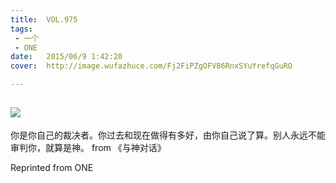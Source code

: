 ```yaml
---
title:	VOL.975
tags:
 - 一个
 - ONE
date:	2015/06/9 1:42:20
cover:	http://image.wufazhuce.com/Fj2FiPZgOFV86RnxSYuYrefqGuRO

---
```

![](http://image.wufazhuce.com/Fj2FiPZgOFV86RnxSYuYrefqGuRO)
---

你是你自己的裁决者。你过去和现在做得有多好，由你自己说了算。别人永远不能审判你，就算是神。 from 《与神对话》
 
Reprinted from ONE
